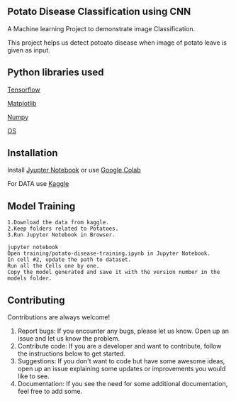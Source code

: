 ## Potato Disease Classification using CNN

A Machine learning Project to demonstrate image Classification.

This project helps us detect potoato disease when image of potato leave is given as input.

## Python libraries used

[Tensorflow](https://www.tensorflow.org/tutorials/images/classification)

[Matplotlib](https://matplotlib.org/)

[Numpy](https://numpy.org/)

[OS](https://docs.python.org/3/library/os.html)

## Installation

Install [Jyupter Notebook](https://docs.jupyter.org/en/latest/install.html)
 or use [Google Colab](https://colab.research.google.com/)

For DATA use [Kaggle](https://www.kaggle.com/datasets/arjuntejaswi/plant-village)
    
## Model Training 


    1.Download the data from kaggle.
    2.Keep folders related to Potatoes.
    3.Run Jupyter Notebook in Browser.

    jupyter notebook
    Open training/potato-disease-training.ipynb in Jupyter Notebook.
    In cell #2, update the path to dataset.
    Run all the Cells one by one.
    Copy the model generated and save it with the version number in the models folder.


## Contributing

Contributions are always welcome!

1. Report bugs: If you encounter any bugs, please let us know. Open up an issue and let us know the problem.
2. Contribute code: If you are a developer and want to contribute, follow the instructions below to get started.
3. Suggestions: If you don't want to code but have some awesome ideas, open up an issue explaining some updates or improvements you would like to see.
4. Documentation: If you see the need for some additional documentation, feel free to add some.
